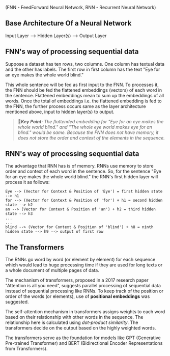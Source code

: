 (FNN - FeedForward Neural Network, RNN - Recurrent Neural Network)
## Base Architecture Of a Neural Network
Input Layer --> Hidden Layer(s) --> Output Layer  


## FNN's way of processing sequential data
Suppose a dataset has ten rows, two columns. One column has textual data and the other has labels. The first row in first column has the text "Eye for an eye makes the whole world blind."

This whole sentence will be fed as first input to the FNN. To processes it, the FNN should be fed the flattened embeddings (vectors) of each word in the sentence. Flattened embeddings mean to sum up the embeddings of all words. Once the total of embeddings i.e. the flattened embedding is fed to the FNN, the further process occurs same as the layer architecture mentioned above, input to hidden layer(s) to output.  

> 📝***Key Point**: The flattended embedding for "Eye for an eye makes the whole world blind." and "The whole eye world makes eye for an blind." would be same. Because the FNN does not have memory, it does not store the order and context of the elements in the sequence.*

## RNN's way of processing sequential data
The advantage that RNN has is of memory. RNNs use memory to store order and context of each word in the sentence. So, for the sentence "Eye for an eye makes the whole world blind." the RNN's first hidden layer will process it as follows:  

	Eye --> (Vector for Context & Position of 'Eye') = first hidden state --> h1  
	for --> (Vector for Context & Position of 'for') + h1 = second hidden state --> h2  
	an --> (Vector for Context & Position of 'an') + h2 = third hidden state --> h3  
	...  
	...  
	blind --> (Vector for Context & Position of 'blind') + h8 = ninth hidden state --> h9 --> output of first row

## The Transformers
The RNNs go word by word (or element by element) for each sequence which would lead to huge processing time if they are used for long texts or a whole document of multiple pages of data.

The mechanism of transformers, proposed in a 2017 research paper "Attention is all you need", suggests parallel processing of sequential data instead of sequential processing like RNNs. To keep track of the position or order of the words (or elements), use of **positional embeddings** was suggested.

The self-attention mechanism in transformers assigns weights to each word based on their relationship with other words in the sequence. The relationship here is calculated using *dot-product similarity*. The transformers decide on the output based on the highly weighted words.

The transformers serve as the foundation for models like GPT (Generative Pre-trained Transformer) and BERT (Bidirectional Encoder Representations from Transformers).
